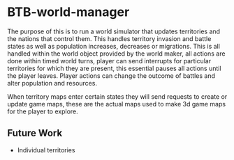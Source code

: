 # BTB-world-manager

The purpose of this is to run a world simulator that updates territories and the nations that control them.
This handles territory invasion and battle states as well as population increases, decreases or migrations.
This is all handled within the world object provided by the world maker, all actions are done within timed 
world turns, player can send interrupts for particular territories for which they are present, this 
essential pauses all actions until the player leaves. Player actions can change the outcome of battles and 
alter population and resources.

When territory maps enter certain states they will send requests to create or update game maps, these are
the actual maps used to make 3d game maps for the player to explore.

## Future Work
- Individual territories
